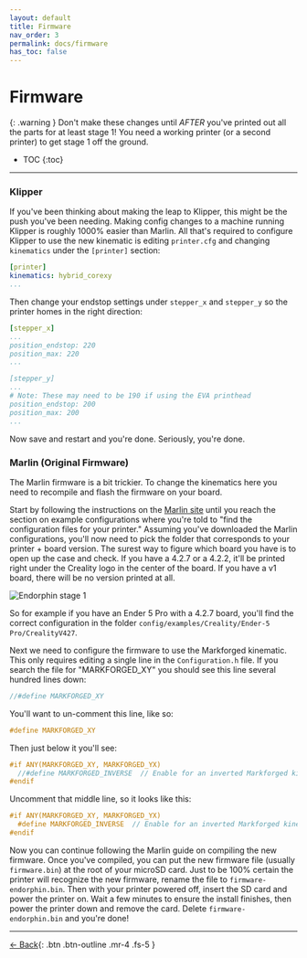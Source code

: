 ```yaml
---
layout: default
title: Firmware
nav_order: 3
permalink: docs/firmware
has_toc: false
---
```


# Firmware

{: .warning }
Don't make these changes until *AFTER* you've printed out all the parts for at least stage 1! You need a working printer (or a second printer) to get stage 1 off the ground.

- TOC
{:toc}

---

### Klipper

If you've been thinking about making the leap to Klipper, this might be the push you've been needing. Making config changes to a machine running Klipper is roughly 1000% easier than Marlin. All that's required to configure Klipper to use the new kinematic is editing `printer.cfg` and changing `kinematics` under the `[printer]` section:

```yml
[printer]
kinematics: hybrid_corexy
...
```

Then change your endstop settings under `stepper_x` and `stepper_y` so the printer homes in the right direction:

```yml
[stepper_x]
...
position_endstop: 220
position_max: 220
...

[stepper_y]
...
# Note: These may need to be 190 if using the EVA printhead
position_endstop: 200
position_max: 200
...
```

Now save and restart and you're done. Seriously, you're done.

### Marlin (Original Firmware)

The Marlin firmware is a bit trickier. To change the kinematics here you need to recompile and flash the firmware on your board.

Start by following the instructions on the [Marlin site](https://marlinfw.org/docs/basics/install_platformio_vscode.html) until you reach the section on example configurations where you're told to "find the configuration files for your printer." Assuming you've downloaded the Marlin configurations, you'll now need to pick the folder that corresponds to your printer + board version. The surest way to figure which board you have is to open up the case and check. If you have a 4.2.7 or a 4.2.2, it'll be printed right under the Creality logo in the center of the board. If you have a v1 board, there will be no version printed at all.

![Endorphin stage 1](/assets/images/docs/getting-started/board.png)

So for example if you have an Ender 5 Pro with a 4.2.7 board, you'll find the correct configuration in the folder `config/examples/Creality/Ender-5 Pro/CrealityV427`.

Next we need to configure the firmware to use the Markforged kinematic. This only requires editing a single line in the `Configuration.h` file. If you search the file for "MARKFORGED_XY" you should see this line several hundred lines down:

```c
//#define MARKFORGED_XY
```

You'll want to un-comment this line, like so:

```c
#define MARKFORGED_XY
```

Then just below it you'll see:

```c
#if ANY(MARKFORGED_XY, MARKFORGED_YX)
  //#define MARKFORGED_INVERSE  // Enable for an inverted Markforged kinematics belt path
#endif
```

Uncomment that middle line, so it looks like this:

```c
#if ANY(MARKFORGED_XY, MARKFORGED_YX)
  #define MARKFORGED_INVERSE  // Enable for an inverted Markforged kinematics belt path
#endif
```

Now you can continue following the Marlin guide on compiling the new firmware. Once you've compiled, you can put the new firmware file (usually `firmware.bin`) at the root of your microSD card. Just to be 100% certain the printer will recognize the new firmware, rename the file to `firmware-endorphin.bin`. Then with your printer powered off, insert the SD card and power the printer on. Wait a few minutes to ensure the install finishes, then power the printer down and remove the card. Delete `firmware-endorphin.bin` and you're done!

---

[← Back](/docs/stages/stage-3){: .btn .btn-outline .mr-4 .fs-5 }